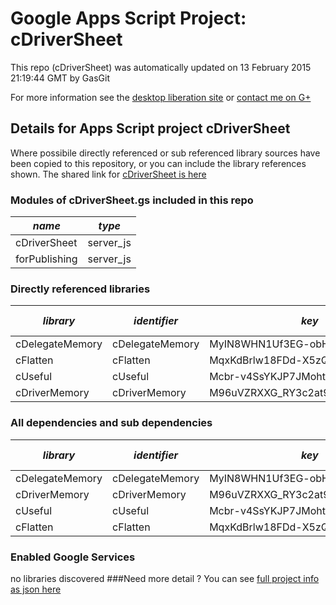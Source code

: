 # Google Apps Script Project: cDriverSheet
This repo (cDriverSheet) was automatically updated on 13 February 2015 21:19:44 GMT by GasGit

For more information see the [desktop liberation site](http://ramblings.mcpher.com/Home/excelquirks/drivesdk/gettinggithubready "desktop liberation") or [contact me on G+](https://plus.google.com/+BruceMcpherson "Bruce McPherson - GDE")
## Details for Apps Script project cDriverSheet
Where possibile directly referenced or sub referenced library sources have been copied to this repository, or you can include the library references shown. 
The shared link for [cDriverSheet is here](https://script.google.com/d/18fvqHqSs2YwU2ZMUcx6-9GE30u6i663rZTz7K0xNsStHoiJcs487JvN-/edit?usp=sharing "open in the GAS IDE")

### Modules of cDriverSheet.gs included in this repo
*name*|*type*
--- | --- 
cDriverSheet| server_js
forPublishing| server_js
### Directly referenced libraries
*library*|*identifier*|*key*|*version*|*dev mode*|*source*|
--- | --- | --- | --- | --- | --- 
cDelegateMemory| cDelegateMemory|MyIN8WHN1Uf3EG-obHsjrAyz3TLx7pV4j|8|no|[here](libraries/cDelegateMemory "library source")
cFlatten| cFlatten|MqxKdBrlw18FDd-X5zQLd7yz3TLx7pV4j|7|no|[here](libraries/cFlatten "library source")
cUseful| cUseful|Mcbr-v4SsYKJP7JMohttAZyz3TLx7pV4j|19|no|no
cDriverMemory| cDriverMemory|M96uVZRXXG_RY3c2at9V6tSz3TLx7pV4j|9|no|no
### All dependencies and sub dependencies
*library*|*identifier*|*key*|*version*|*dev mode*|*source*|
--- | --- | --- | --- | --- | --- 
cDelegateMemory| cDelegateMemory|MyIN8WHN1Uf3EG-obHsjrAyz3TLx7pV4j|8|no|[here](libraries/cDelegateMemory "library source")
cDriverMemory| cDriverMemory|M96uVZRXXG_RY3c2at9V6tSz3TLx7pV4j|9|no|[here](libraries/cDriverMemory "library source")
cUseful| cUseful|Mcbr-v4SsYKJP7JMohttAZyz3TLx7pV4j|19|no|[here](libraries/cUseful "library source")
cFlatten| cFlatten|MqxKdBrlw18FDd-X5zQLd7yz3TLx7pV4j|7|no|[here](libraries/cFlatten "library source")
### Enabled Google Services
no libraries discovered
###Need more detail ?
You can see [full project info as json here](info.json)
